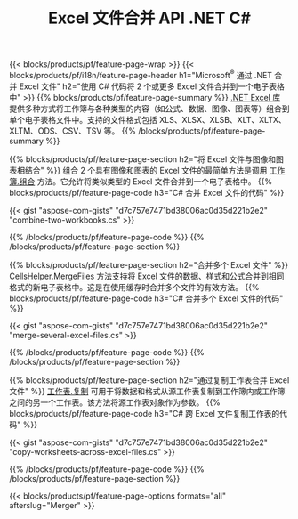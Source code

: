 ﻿---
title: Excel 文件合并 API .NET C#
url: /zh/net/merger/
description: 只需几行 C# 代码即可连接 Excel 和 OpenOffice 电子表格文件。
---
{{< blocks/products/pf/feature-page-wrap >}}
{{< blocks/products/pf/i18n/feature-page-header h1="Microsoft<sup>&reg;</sup> 通过 .NET 合并 Excel 文件" h2="使用 C# 代码将 2 个或更多 Excel 文件合并到一个电子表格中" >}}
{{% blocks/products/pf/feature-page-summary %}}
[.NET Excel 库](/cells/net/) 提供多种方式将工作簿与各种类型的内容（如公式、数据、图像、图表等）组合到单个电子表格文件中。支持的文件格式包括 XLS、XLSX、XLSB、XLT、XLTX、XLTM、ODS、CSV、TSV 等。
{{% /blocks/products/pf/feature-page-summary %}}

{{% blocks/products/pf/feature-page-section h2="将 Excel 文件与图像和图表相结合" %}}
组合 2 个具有图像和图表的 Excel 文件的最简单方法是调用 [工作簿.组合](https://reference.aspose.com/cells/net/aspose.cells/workbook/methods/combine) 方法。它允许将类似类型的 Excel 文件合并到一个电子表格中。
{{% blocks/products/pf/feature-page-code h3="C# 合并 Excel 文件的代码" %}}

{{< gist "aspose-com-gists" "d7c757e7471bd38006ac0d35d221b2e2" "combine-two-workbooks.cs" >}}

{{% /blocks/products/pf/feature-page-code %}}
{{% /blocks/products/pf/feature-page-section %}}

{{% blocks/products/pf/feature-page-section h2="合并多个 Excel 文件" %}}
[CellsHelper.MergeFiles](https://reference.aspose.com/cells/net/aspose.cells/cellshelper/methods/mergefiles) 方法支持将 Excel 文件的数据、样式和公式合并到相同格式的新电子表格中。这是在使用缓存时合并多个文件的有效方法。 
{{% blocks/products/pf/feature-page-code h3="C# 合并多个 Excel 文件的代码" %}}

{{< gist "aspose-com-gists" "d7c757e7471bd38006ac0d35d221b2e2" "merge-several-excel-files.cs" >}}

{{% /blocks/products/pf/feature-page-code %}}
{{% /blocks/products/pf/feature-page-section %}}

{{% blocks/products/pf/feature-page-section h2="通过复制工作表合并 Excel 文件" %}}
[工作表.复制](https://reference.aspose.com/cells/net/aspose.cells/worksheet/methods/copy/index) 可用于将数据和格式从源工作表复制到工作簿内或工作簿之间的另一个工作表。该方法将源工作表对象作为参数。
{{% blocks/products/pf/feature-page-code h3="C# 跨 Excel 文件复制工作表的代码" %}}

{{< gist "aspose-com-gists" "d7c757e7471bd38006ac0d35d221b2e2" "copy-worksheets-across-excel-files.cs" >}}

{{% /blocks/products/pf/feature-page-code %}}
{{% /blocks/products/pf/feature-page-section %}}

{{< blocks/products/pf/feature-page-options formats="all" afterslug="Merger" >}}